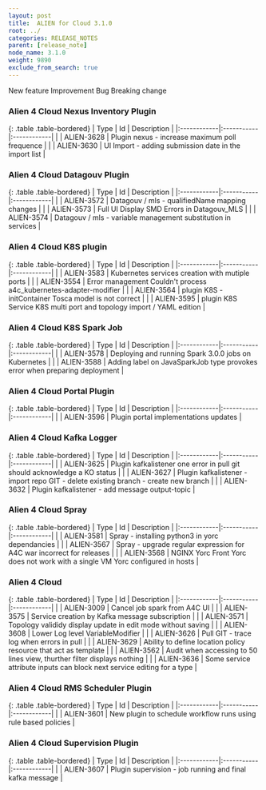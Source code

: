 ```yaml
---
layout: post
title:  ALIEN for Cloud 3.1.0
root: ../
categories: RELEASE_NOTES
parent: [release_note]
node_name: 3.1.0
weight: 9890
exclude_from_search: true
---
```





<i class="fa fa-plus text-success"></i> New feature <i class="fa fa-level-up text-primary"></i> Improvement  <i class="fa fa-bug text-danger"></i> Bug <i class="fa fa-exclamation-triangle text-warning"></i> Breaking change


### Alien 4 Cloud Nexus Inventory Plugin



  {: .table .table-bordered}
  | Type        | Id         | Description |
  |:------------|:-----------|:------------|
      |  <i class="fa fa-level-up text-primary"></i> | ALIEN-3628 | Plugin nexus - increase maximum poll frequence  |
    |  <i class="fa fa-level-up text-primary"></i> | ALIEN-3630 | UI Import - adding submission date in the import list  |
    


### Alien 4 Cloud Datagouv Plugin



  {: .table .table-bordered}
  | Type        | Id         | Description |
  |:------------|:-----------|:------------|
      |  <i class="fa fa-level-up text-primary"></i> | ALIEN-3572 | Datagouv / mls - qualifiedName mapping changes  |
    |  <i class="fa fa-level-up text-primary"></i> | ALIEN-3573 | Full UI Display SMD Errors in Datagouv_MLS  |
    |  <i class="fa fa-level-up text-primary"></i> | ALIEN-3574 | Datagouv / mls - variable management substitution in services  |
    


### Alien 4 Cloud K8S plugin



  {: .table .table-bordered}
  | Type        | Id         | Description |
  |:------------|:-----------|:------------|
      |  <i class="fa fa-level-up text-primary"></i> | ALIEN-3583 | Kubernetes services creation with mutiple ports  |
      |  <i class="fa fa-bug text-danger"></i> | ALIEN-3554 | Error management Couldn't process a4c_kubernetes-adapter-modifier  |
    |  <i class="fa fa-bug text-danger"></i> | ALIEN-3564 | plugin K8S - initContainer Tosca model is not correct  |
    |  <i class="fa fa-bug text-danger"></i> | ALIEN-3595 | plugin K8S Service K8S multi port and topology import / YAML edition  |
  


### Alien 4 Cloud K8S Spark Job



  {: .table .table-bordered}
  | Type        | Id         | Description |
  |:------------|:-----------|:------------|
    |  <i class="fa fa-plus text-success"></i> | ALIEN-3578 | Deploying and running Spark 3.0.0 jobs on Kubernetes  |
        |  <i class="fa fa-bug text-danger"></i> | ALIEN-3588 | Adding label on JavaSparkJob type provokes error when preparing deployment  |
  


### Alien 4 Cloud Portal Plugin



  {: .table .table-bordered}
  | Type        | Id         | Description |
  |:------------|:-----------|:------------|
      |  <i class="fa fa-level-up text-primary"></i> | ALIEN-3596 | Plugin portal implementations updates  |
    


### Alien 4 Cloud Kafka Logger



  {: .table .table-bordered}
  | Type        | Id         | Description |
  |:------------|:-----------|:------------|
      |  <i class="fa fa-level-up text-primary"></i> | ALIEN-3625 | Plugin kafkalistener one error in pull git should acknowledge a KO status  |
    |  <i class="fa fa-level-up text-primary"></i> | ALIEN-3627 | Plugin kafkalistener - import repo GIT - delete existing branch - create new branch  |
    |  <i class="fa fa-level-up text-primary"></i> | ALIEN-3632 | Plugin kafkalistener - add message output-topic   |
    


### Alien 4 Cloud Spray



  {: .table .table-bordered}
  | Type        | Id         | Description |
  |:------------|:-----------|:------------|
      |  <i class="fa fa-level-up text-primary"></i> | ALIEN-3581 | Spray - installing python3 in yorc dependancies  |
      |  <i class="fa fa-bug text-danger"></i> | ALIEN-3567 | Spray - upgrade regular expression for A4C war incorrect for releases   |
    |  <i class="fa fa-bug text-danger"></i> | ALIEN-3568 | NGINX Yorc Front Yorc does not work with a single VM Yorc configured in hosts  |
  


### Alien 4 Cloud



  {: .table .table-bordered}
  | Type        | Id         | Description |
  |:------------|:-----------|:------------|
    |  <i class="fa fa-plus text-success"></i> | ALIEN-3009 | Cancel job spark from A4C UI  |
    |  <i class="fa fa-plus text-success"></i> | ALIEN-3575 | Service creation by Kafka message subscription  |
      |  <i class="fa fa-level-up text-primary"></i> | ALIEN-3571 | Topology valididy display update in edit mode without saving  |
    |  <i class="fa fa-level-up text-primary"></i> | ALIEN-3608 | Lower Log level VariableModifier  |
    |  <i class="fa fa-level-up text-primary"></i> | ALIEN-3626 | Pull GIT - trace log when errors in pull   |
    |  <i class="fa fa-level-up text-primary"></i> | ALIEN-3629 | Ability to define location policy resource that act as template  |
      |  <i class="fa fa-bug text-danger"></i> | ALIEN-3562 | Audit when accessing to 50 lines view, thurther filter displays nothing  |
    |  <i class="fa fa-bug text-danger"></i> | ALIEN-3636 | Some service attribute inputs can block next service editing for a type  |
  


### Alien 4 Cloud RMS Scheduler Plugin



  {: .table .table-bordered}
  | Type        | Id         | Description |
  |:------------|:-----------|:------------|
    |  <i class="fa fa-plus text-success"></i> | ALIEN-3601 | New plugin to schedule workflow runs using rule based policies  |
      


### Alien 4 Cloud Supervision Plugin



  {: .table .table-bordered}
  | Type        | Id         | Description |
  |:------------|:-----------|:------------|
        |  <i class="fa fa-bug text-danger"></i> | ALIEN-3607 | Plugin supervision - job running and final kafka message  |
  

